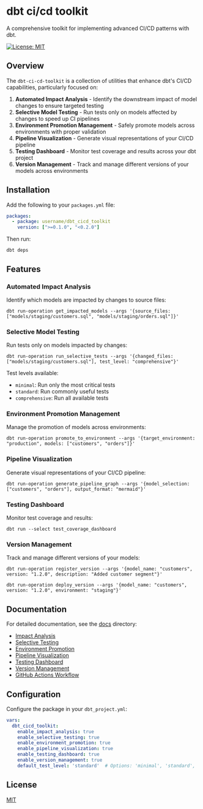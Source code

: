 # dbt ci/cd toolkit

A comprehensive toolkit for implementing advanced CI/CD patterns with dbt.

[![License: MIT](https://img.shields.io/badge/License-MIT-yellow.svg)](https://opensource.org/licenses/MIT)

## Overview

The `dbt-ci-cd-toolkit` is a collection of utilities that enhance dbt's CI/CD capabilities, particularly focused on:

1. **Automated Impact Analysis** - Identify the downstream impact of model changes to ensure targeted testing
2. **Selective Model Testing** - Run tests only on models affected by changes to speed up CI pipelines
3. **Environment Promotion Management** - Safely promote models across environments with proper validation
4. **Pipeline Visualization** - Generate visual representations of your CI/CD pipeline
5. **Testing Dashboard** - Monitor test coverage and results across your dbt project
6. **Version Management** - Track and manage different versions of your models across environments

## Installation

Add the following to your `packages.yml` file:

```yaml
packages:
  - package: username/dbt_cicd_toolkit
    version: [">=0.1.0", "<0.2.0"]
```

Then run:

```
dbt deps
```

## Features

### Automated Impact Analysis

Identify which models are impacted by changes to source files:

```
dbt run-operation get_impacted_models --args '{source_files: ["models/staging/customers.sql", "models/staging/orders.sql"]}'
```

### Selective Model Testing

Run tests only on models impacted by changes:

```
dbt run-operation run_selective_tests --args '{changed_files: ["models/staging/customers.sql"], test_level: "comprehensive"}'
```

Test levels available:
- `minimal`: Run only the most critical tests
- `standard`: Run commonly useful tests
- `comprehensive`: Run all available tests

### Environment Promotion Management

Manage the promotion of models across environments:

```
dbt run-operation promote_to_environment --args '{target_environment: "production", models: ["customers", "orders"]}'
```

### Pipeline Visualization

Generate visual representations of your CI/CD pipeline:

```
dbt run-operation generate_pipeline_graph --args '{model_selection: ["customers", "orders"], output_format: "mermaid"}'
```

### Testing Dashboard

Monitor test coverage and results:

```
dbt run --select test_coverage_dashboard
```

### Version Management

Track and manage different versions of your models:

```
dbt run-operation register_version --args '{model_name: "customers", version: "1.2.0", description: "Added customer segment"}'

dbt run-operation deploy_version --args '{model_name: "customers", version: "1.2.0", environment: "staging"}'
```

## Documentation

For detailed documentation, see the [docs](./dbt_cicd_toolkit/docs) directory:

- [Impact Analysis](./dbt_cicd_toolkit/docs/impact_analysis.md)
- [Selective Testing](./dbt_cicd_toolkit/docs/selective_testing.md)
- [Environment Promotion](./dbt_cicd_toolkit/docs/environment_promotion.md)
- [Pipeline Visualization](./dbt_cicd_toolkit/docs/visualization.md)
- [Testing Dashboard](./dbt_cicd_toolkit/docs/testing_dashboard.md)
- [Version Management](./dbt_cicd_toolkit/docs/version_management.md)
- [GitHub Actions Workflow](./dbt_cicd_toolkit/docs/github_actions_workflow.yml)

## Configuration

Configure the package in your `dbt_project.yml`:

```yaml
vars:
  dbt_cicd_toolkit:
    enable_impact_analysis: true
    enable_selective_testing: true
    enable_environment_promotion: true
    enable_pipeline_visualization: true
    enable_testing_dashboard: true
    enable_version_management: true
    default_test_level: 'standard'  # Options: 'minimal', 'standard', 'comprehensive'
```

## License

[MIT](./dbt_cicd_toolkit/LICENSE) 
